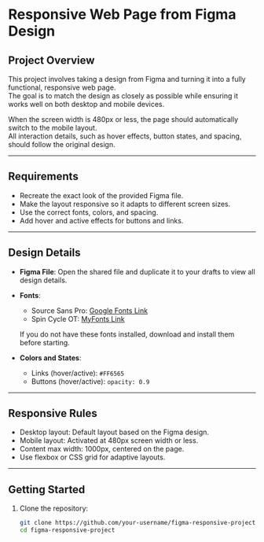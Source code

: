 # Responsive Web Page from Figma Design

## Project Overview
This project involves taking a design from Figma and turning it into a fully functional, responsive web page.  
The goal is to match the design as closely as possible while ensuring it works well on both desktop and mobile devices.

When the screen width is 480px or less, the page should automatically switch to the mobile layout.  
All interaction details, such as hover effects, button states, and spacing, should follow the original design.

---

## Requirements
- Recreate the exact look of the provided Figma file.
- Make the layout responsive so it adapts to different screen sizes.
- Use the correct fonts, colors, and spacing.
- Add hover and active effects for buttons and links.

---

## Design Details
- **Figma File**: Open the shared file and duplicate it to your drafts to view all design details.
- **Fonts**:  
  - Source Sans Pro: [Google Fonts Link](https://fonts.google.com/specimen/Source+Sans+Pro)  
  - Spin Cycle OT: [MyFonts Link](https://www.myfonts.com/fonts/positype/spin-cycle-ot/)  

  If you do not have these fonts installed, download and install them before starting.

- **Colors and States**:
  - Links (hover/active): `#FF6565`
  - Buttons (hover/active): `opacity: 0.9`

---

## Responsive Rules
- Desktop layout: Default layout based on the Figma design.
- Mobile layout: Activated at 480px screen width or less.
- Content max width: 1000px, centered on the page.
- Use flexbox or CSS grid for adaptive layouts.

---

## Getting Started
1. Clone the repository:
   ```bash
   git clone https://github.com/your-username/figma-responsive-project.git
   cd figma-responsive-project
